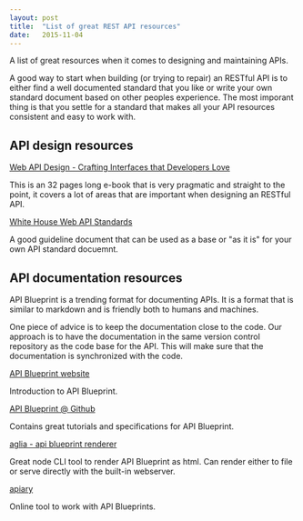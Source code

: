 ```yaml
---
layout: post
title:  "List of great REST API resources"
date:   2015-11-04
---
```


<p class="intro">A list of great resources when it comes to designing and maintaining APIs.</p>

A good way to start when building (or trying to repair) an RESTful API is to either find a well documented standard that you like or write your own standard document based on other peoples experience. The most imporant thing is that you settle for a standard that makes all your API resources consistent and easy to work with.

## API design resources

[Web API Design - Crafting Interfaces that Developers Love](https://pages.apigee.com/rs/apigee/images/api-design-ebook-2012-03.pdf)

This is an 32 pages long e-book that is very pragmatic and straight to the point, it covers a lot of areas that are important when designing an RESTful API.

[White House Web API Standards](https://github.com/WhiteHouse/api-standards)

A good guideline document that can be used as a base or "as it is" for your own API standard docuemnt.


## API documentation resources

API Blueprint is a trending format for documenting APIs. It is a format that is similar to markdown and is friendly both to humans and machines.

One piece of advice is to keep the documentation close to the code. Our approach is to have the documentation in the same version control repository as the code base for the API. This will make sure that the documentation is synchronized with the code.

[API Blueprint website](https://apiblueprint.org/)

Introduction to API Blueprint.

[API Blueprint @ Github](https://github.com/apiaryio/api-blueprint)

Contains great tutorials and specifications for API Blueprint.

[aglia - api blueprint renderer](https://github.com/danielgtaylor/aglio)

Great node CLI tool to render API Blueprint as html. Can render either to file or serve directly with the built-in webserver.

[apiary](https://apiary.io/)

Online tool to work with API Blueprints.



